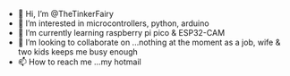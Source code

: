 - 👋 Hi, I’m @TheTinkerFairy
- 👀 I’m interested in microcontrollers, python, arduino
- 🌱 I’m currently learning raspberry pi pico & ESP32-CAM
- 💞️ I’m looking to collaborate on ...nothing at the moment as a job, wife & two kids keeps me busy enough
- 📫 How to reach me ...my hotmail

<!---
TheTinkerFairy/TheTinkerFairy is a ✨ special ✨ repository because its `README.md` (this file) appears on your GitHub profile.
You can click the Preview link to take a look at your changes.
--->
